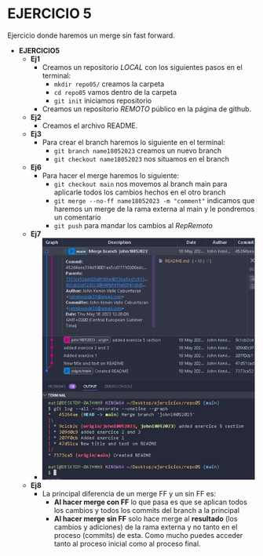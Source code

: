 # EJERCICIO 5
Ejercicio donde haremos un merge sin fast forward.
* __EJERCICIO5__
    * __Ej1__
      * Creamos un repositorio *LOCAL* con los siguientes pasos en el terminal:
        * `mkdir repo05/` creamos la carpeta 
        * `cd repo05` vamos dentro de la carpeta
        * `git init` iniciamos repositorio
      * Creamos un repositorio *REMOTO* público en la página de github.
    * __Ej2__
      * Creamos el archivo README.
    * __Ej3__
      * Para crear el branch haremos lo siguiente en el terminal:
        * `git branch name18052023` creamos un nuevo branch
        * `git checkout name18052023` nos situamos en el branch
    * __Ej6__
      * Para hacer el merge haremos lo siguiente:
        * `git checkout main` nos movemos al branch main para aplicarle todos los cambios hechos en el otro branch
        * `git merge --no-ff name18052023 -m "comment"` indicamos que haremos un merge de la rama externa al main y le pondremos un comentario
        * `git push` para mandar los cambios al *RepRemoto*
    * __Ej7__
      * ![Este contenido se mostrará cuando la imagen no se pueda cargar, como texto alternativo](./screenshots/graph.PNG "Texto a mostrar cuando nos situamos sobre la imagen. En este caso sería Baile de la película Pulp Fiction")   
    * __Ej8__
      * La principal diferencia de un merge FF y un sin FF es:
        * __Al hacer merge con FF__ lo que pasa es que se aplican todos los cambios y todos los commits del branch a la principal
        * __Al hacer merge sin FF__ solo hace merge al __resultado__ (los cambios y adiciones) de la rama externa y no tanto en el proceso (commits) de esta. Como mucho puedes acceder tanto al proceso inicial como al proceso final.